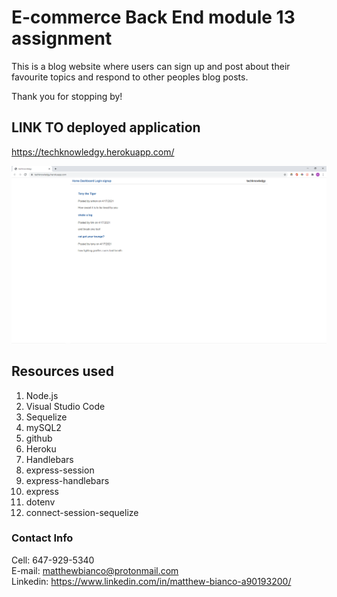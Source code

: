 # E-commerce Back End module 13 assignment

This is a blog website where users can sign up and post about their favourite topics and respond to other peoples blog posts. 

Thank you for stopping by!

## LINK TO deployed application
https://techknowledgy.herokuapp.com/

<img src="img/app.png">

## Resources used
1. Node.js
2. Visual Studio Code
3. Sequelize
4. mySQL2 
5. github 
6. Heroku
7. Handlebars
8. express-session
9. express-handlebars
10. express
11. dotenv
12. connect-session-sequelize


### Contact Info

Cell: 647-929-5340 <br />
E-mail: matthewbianco@protonmail.com <br />
Linkedin: https://www.linkedin.com/in/matthew-bianco-a90193200/ <br />